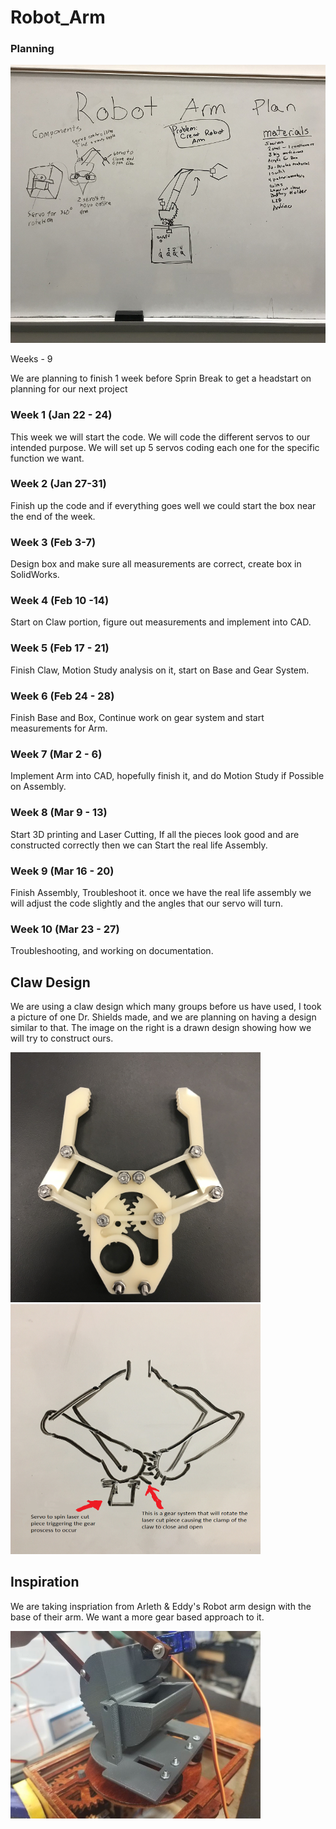 # Robot_Arm

### Planning
  
 <img src="Media/Robot_Arm_Planning.png" width="750">
 
 Weeks - 9
 
 We are planning to finish 1 week before Sprin Break to get a headstart on planning for our next project
 
 ### Week 1 (Jan 22 - 24)
This week we will start the code. We will code the different servos to our intended purpose. We will set up 5 servos coding each one for the specific function we want.
 
### Week 2 (Jan 27-31)
Finish up the code and if everything goes well we could start the box near the end of the week. 

### Week 3 (Feb 3-7)
Design box and make sure all measurements are correct, create box in SolidWorks.

### Week 4 (Feb 10 -14)
Start on Claw portion, figure out measurements and implement into CAD.

### Week 5 (Feb 17 - 21)
Finish Claw, Motion Study analysis on it, start on Base and Gear System.

### Week 6 (Feb 24 - 28)
Finish Base and Box, Continue work on gear system and start measurements for Arm.

### Week 7 (Mar 2 - 6)
Implement Arm into CAD, hopefully finish it, and do Motion Study if Possible on Assembly.

### Week 8 (Mar 9 - 13)
Start 3D printing and Laser Cutting, If all the pieces look good and are constructed correctly then we can Start the real life Assembly.

### Week 9 (Mar 16 - 20)
Finish Assembly, Troubleshoot it. once we have the real life assembly we will adjust the code slightly and the angles that our servo will turn.

### Week 10 (Mar 23 - 27)
Troubleshooting, and working on documentation. 

## Claw Design

We are using a claw design which many groups before us have used, I took a picture of one Dr. Shields made, and we are planning on having a design similar to that. The image on the right is a drawn design showing how we will try to construct ours. 

<img src="Media/IMG-1135.jpg" width="400" height="400">   <img src="Media/ClawImage.png" width="400" height="400"> 

## Inspiration

We are taking inspriation from Arleth & Eddy's Robot arm design with the base of their arm. We want a more gear based approach to it.

<img src="Media/Project_Inspiration.jpg" width="400"> 
